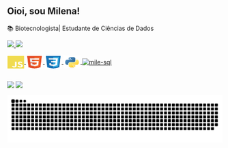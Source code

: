 ## Oioi, sou Milena!
📚 Biotecnologista| Estudante de Ciências de Dados

<div align="left">
  <a href="https://github.com/milenabarbosa">
  <img height="130em" src="https://github-readme-stats.vercel.app/api?username=milenabarbosa&show_icons=true&theme=midnight-purple&include_all_commits=true&count_private=true"/>
  <img height="130em" src="https://github-readme-stats.vercel.app/api/top-langs/?username=milenabarbosa&layout=compact&langs_count=7&theme=midnight-purple"/>
</div>

<div style="display: inline_block"><br>
  <img align="center" alt="mile-Js" height="30" width="40" src="https://raw.githubusercontent.com/devicons/devicon/master/icons/javascript/javascript-plain.svg">
  <img align="center" alt="mile-HTML" height="30" width="40" src="https://raw.githubusercontent.com/devicons/devicon/master/icons/html5/html5-original.svg">
  <img align="center" alt="mile-CSS" height="30" width="40" src="https://raw.githubusercontent.com/devicons/devicon/master/icons/css3/css3-original.svg">
  <img align="center" alt="mile-Python" height="30" width="40" src="https://raw.githubusercontent.com/devicons/devicon/master/icons/python/python-original.svg">
  <img align="center" alt="mile-sql" height="30" width="40" src="https://cdn.jsdelivr.net/gh/devicons/devicon/icons/mysql/mysql-original.svg">
  </div>

##

<div> 
 <a href = "mailto:milenabp9@gmail.com"><img src="https://img.shields.io/badge/-Gmail-%23333?style=for-the-badge&logo=gmail&logoColor=white" target="_blank"></a>
 <a href="https://www.linkedin.com/in/pimentelmilena/" target="_blank"><img src="https://img.shields.io/badge/-LinkedIn-%230077B5?style=for-the-badge&logo=linkedin&logoColor=white" target="_blank"></a> 
  
  ![Snake animation](https://github.com/milenabarbosa/milenabarbosa/blob/output/github-contribution-grid-snake.svg)
 
 </div> 
 
